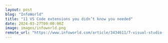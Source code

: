```yaml
---
layout: post
blog: "InfoWorld"
title: "11 VS Code extensions you didn’t know you needed"
date: 2024-03-27T09:00:00Z
image: images/infoworld.png
remote_url: "https://www.infoworld.com/article/3434611/7-visual-studio-code-extensions-you-didnt-know-you-needed.html#tk.rss_applicationdevelopment"
---
```

